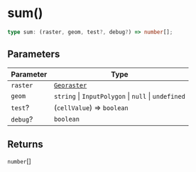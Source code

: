 # sum()

```ts
type sum: (raster, geom, test?, debug?) => number[];
```

## Parameters

| Parameter | Type |
| ------ | ------ |
| `raster` | [`Georaster`](../interfaces/Georaster.md) |
| `geom` | `string` \| `InputPolygon` \| `null` \| `undefined` |
| `test`? | (`cellValue`) => `boolean` |
| `debug`? | `boolean` |

## Returns

`number`[]
